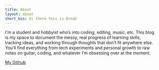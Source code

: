 ```yaml
---
title: About
layout: about
short_bio: Hi there this is Arnab
---
```


I'm a student and hobbyist who’s into coding, editing, music, etc. This blog is my space to document the messy, real progress of learning skills, tracking ideas, and working through thoughts that don’t fit anywhere else. You’ll find everything from tech experiments and personal growth to raw notes on guitar, coding, and whatever I’m obsessing over at the moment.


[My Github](http://github.com/heyarnab)
